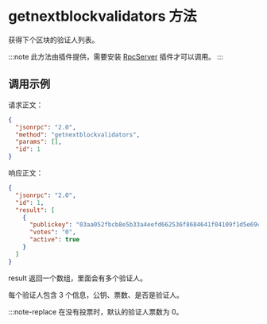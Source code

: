# getnextblockvalidators 方法

  获得下个区块的验证人列表。

:::note
 此方法由插件提供，需要安装 [RpcServer](https://github.com/neo-project/neo-modules/releases) 插件才可以调用。
:::

## 调用示例

请求正文：

```json
{
  "jsonrpc": "2.0",
  "method": "getnextblockvalidators",
  "params": [],
  "id": 1
}
```

响应正文：

```json
{
  "jsonrpc": "2.0",
  "id": 1,
  "result": [
    {
      "publickey": "03aa052fbcb8e5b33a4eefd662536f8684641f04109f1d5e69cdda6f084890286a",
      "votes": "0",
      "active": true
    }
  ]
}
```

result 返回一个数组，里面会有多个验证人。

每个验证人包含 3 个信息，公钥、票数、是否是验证人。

:::note-replace
 在没有投票时，默认的验证人票数为 0。